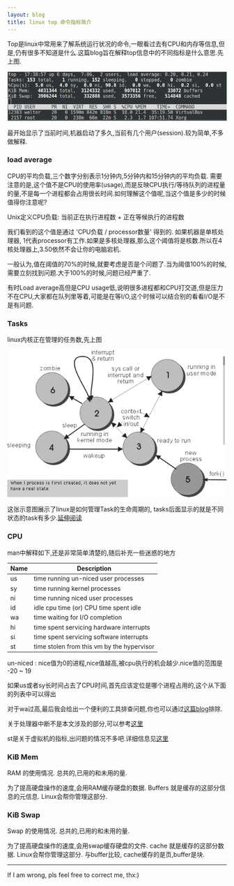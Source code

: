 ```yaml
---
layout: blog
title: linux top 命令指标简介
---
```


Top是linux中常用来了解系统运行状况的命令,一眼看过去有CPU和内存等信息,但是,仍有很多不知道是什么.这篇blog旨在解释top信息中的不同指标是什么意思.先上图.


<img src="/image/posts/linux-top-command.png"/>

最开始显示了当前时间,机器启动了多久,当前有几个用户(session).较为简单,不多做解释.

### load average
CPU的平均负载,三个数字分别表示1分钟内,5分钟内和15分钟内的平均负载. 需要注意的是,这个值不是CPU的使用率(usage),而是反映CPU执行/等待队列的进程量的量,不是每一个进程都会占用很长时间.如何理解这个值呢,当这个值是多少的时候值得你注意呢?

Unix定义CPU负载: 当前正在执行进程数 + 正在等候执行的进程数

我们看到的这个值是通过 'CPU负载 / processor数量' 得到的. 如果机器是单核处理器, 1代表processor有工作.如果是多核处理器,那么这个阈值将是核数.所以在4核处理器上,3.50依然不会让你的电脑宕机.

一般认为,值在阈值的70%的时候,就要考虑是否是个问题了.当为阈值100%的时候,需要立刻找到问题.大于100%的时候,问题已经严重了.

有时Load average高但是CPU usage低,说明很多进程都和CPU打交道,但是压力不在CPU,大家都在队列里等着,可能是在等I/O,这个时候可以结合别的看看I/O是不是有问题.

### Tasks
linux内核正在管理的任务数,先上图

<a href="#nogo">
    <img src="/image/posts/procflow.gif"/>
</a>

这张示意图展示了linux是如何管理Task的生命周期的, tasks后面显示的就是不同状态的task有多少.[延伸阅读](http://www.linuxuser.co.uk/features/life-cycle-of-a-process)

### CPU
man中解释如下,还是非常简单清楚的,随后补充一些迷惑的地方

| Name          | Description                     |
| ------------- | --------------------------------|
| us |  time running un-niced user processes      |
| sy |  time running kernel processes             |
| ni |  time running niced user processes         |
| id |  idle cpu time (or) CPU time spent idle    |
| wa |  time waiting for I/O completion           |
| hi |  time spent servicing hardware interrupts  |
| si |  time spent servicing software interrupts  |
| st |  time stolen from this vm by the hypervisor|

un-niced : nice值为0的进程,nice值越高,被cpu执行的机会越少.nice值的范围是 -20 ~ 19

如果us或者sy长时间占去了CPU时间,首先应该定位是哪个进程占用的,这个从下面的列表中可以得出

对于wa过高,最后我会给出一个便利的工具排查问题,你也可以通过[这篇blog](http://bencane.com/2012/08/06/troubleshooting-high-io-wait-in-linux/)排除.

关于处理器中断不是本文涉及的部分,可以参考[这里](http://unix.stackexchange.com/a/18023)

st是关于虚拟机的指标,出问题的情况不多吧.详细信息见[这里](http://blog.scoutapp.com/articles/2013/07/25/understanding-cpu-steal-time-when-should-you-be-worried)

### KiB Mem
RAM 的使用情况. 总共的,已用的和未用的量.

为了提高硬盘操作的速度,会用RAM缓存硬盘的数据. Buffers 就是缓存的这部分信息的元信息. Linux会帮你管理这部分.

### KiB Swap
Swap 的使用情况. 总共的,已用的和未用的量.

为了提高硬盘操作的速度,会用swap缓存硬盘的文件. cache 就是缓存的这部分数据. Linux会帮你管理这部分. 与buffer比较, cache缓存的是页,buffer是块.






---
If I am wrong, pls feel free to correct me, thx:)